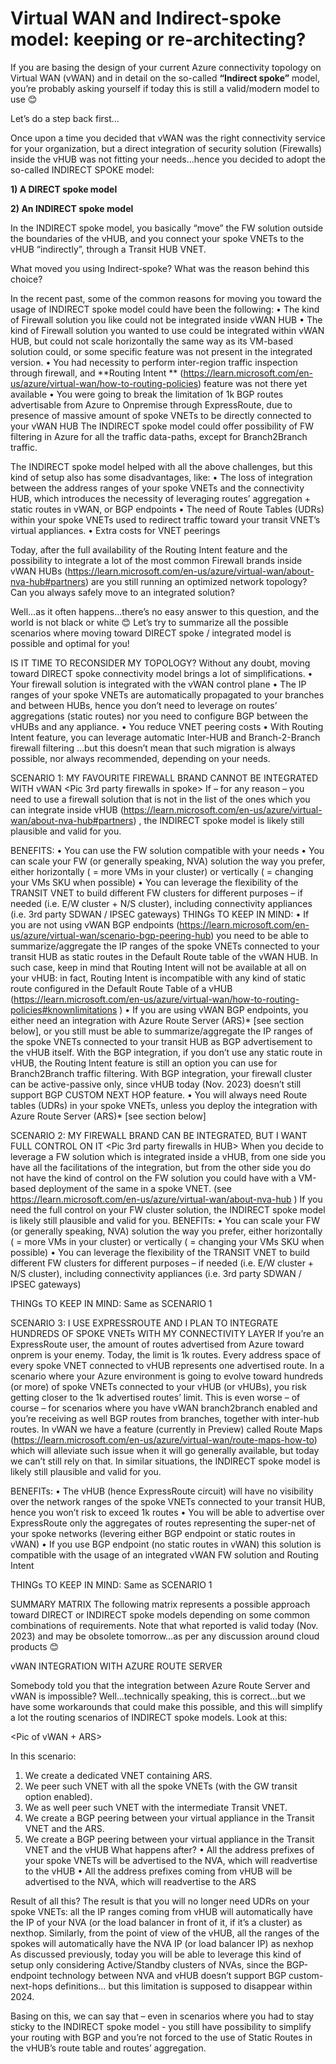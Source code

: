 # Virtual WAN and Indirect-spoke model: keeping or re-architecting?


If you are basing the design of your current Azure connectivity topology on Virtual WAN (vWAN) and in detail on the so-called **“Indirect spoke”** model, you’re probably asking yourself if today this is still a valid/modern model to use 😊

Let’s do a step back first…

Once upon a time you decided that vWAN was the right connectivity service for your organization, but a direct integration of security solution (Firewalls) inside the vHUB was not fitting your needs…hence you decided to adopt the so-called INDIRECT SPOKE model:

**1)	A DIRECT spoke model**

<Pic of vWAN direct spoke model>

**2)	An INDIRECT spoke model**

<Pic of vWAN indirect model>

In the INDIRECT spoke model, you basically “move” the FW solution outside the boundaries of the vHUB, and you connect your spoke VNETs to the vHUB “indirectly”, through a Transit HUB VNET.

What moved you using Indirect-spoke?
What was the reason behind this choice?

In the recent past, some of the common reasons for moving you toward the usage of INDIRECT spoke model could have been the following:
•	The kind of Firewall solution you like could not be integrated inside vWAN HUB
•	The kind of Firewall solution you wanted to use could be integrated within vWAN HUB, but could not scale horizontally the same way as its VM-based solution could, or some specific feature was not present in the integrated version.
•	You had necessity to perform inter-region traffic inspection through firewall, and **Routing Intent ** (https://learn.microsoft.com/en-us/azure/virtual-wan/how-to-routing-policies) feature was not there yet available 
•	You were going to break the limitation of 1k BGP routes advertisable from Azure to Onpremise through ExpressRoute, due to presence of massive amount of spoke VNETs to be directly connected to your vWAN HUB
The INDIRECT spoke model could offer possibility of FW filtering in Azure for all the traffic data-paths, except for Branch2Branch traffic.

<pic of INDIRECT pre RI>

The INDIRECT spoke model helped with all the above challenges, but this kind of setup also has some disadvantages, like:
•	The loss of integration between the address ranges of your spoke VNETs and the connectivity HUB, which introduces the necessity of leveraging routes’ aggregation + static routes in vWAN, or BGP endpoints
•	The need of Route Tables (UDRs) within your spoke VNETs used to redirect traffic toward your transit VNET’s virtual appliances.
•	Extra costs for VNET peerings


Today, after the full availability of the Routing Intent feature and the possibility to integrate a lot of the most common Firewall brands inside vWAN HUBs (https://learn.microsoft.com/en-us/azure/virtual-wan/about-nva-hub#partners) are you still running an optimized network topology?
Can you always safely move to an integrated solution?

<pic of post RI DIRECT model>

Well…as it often happens…there’s no easy answer to this question, and the world is not black or white 😊
Let’s try to summarize all the possible scenarios where moving toward DIRECT spoke / integrated model is possible and optimal for you!

IS IT TIME TO RECONSIDER MY TOPOLOGY?
Without any doubt, moving toward DIRECT spoke connectivity model brings a lot of simplifications.
•	Your firewall solution is integrated with the vWAN control plane
•	The IP ranges of your spoke VNETs are automatically propagated to your branches and between HUBs, hence you don’t need to leverage on routes’ aggregations (static routes) nor you need to configure BGP between the vHUBs and any appliance.
•	You reduce VNET peering costs
•	With Routing Intent feature, you can leverage automatic Inter-HUB and Branch-2-Branch firewall filtering
…but this doesn’t mean that such migration is always possible, nor always recommended, depending on your needs.

SCENARIO 1: MY FAVOURITE FIREWALL BRAND CANNOT BE INTEGRATED WITH vWAN
<Pic 3rd party firewalls in spoke>
If – for any reason – you need to use a firewall solution that is not in the list of the ones which you can integrate inside vHUB (https://learn.microsoft.com/en-us/azure/virtual-wan/about-nva-hub#partners) , the INDIRECT spoke model is likely still plausible and valid for you.

BENEFITS:
•	You can use the FW solution compatible with your needs
•	You can scale your FW (or generally speaking, NVA) solution the way you prefer, either horizontally ( = more VMs in your cluster)  or vertically ( = changing your VMs SKU when possible)
•	You can leverage the flexibility of the TRANSIT VNET to build different FW clusters for different purposes – if needed (i.e. E/W cluster + N/S cluster), including connectivity appliances (i.e. 3rd party SDWAN / IPSEC gateways)
THINGs TO KEEP IN MIND:
•	If you are not using vWAN BGP endpoints (https://learn.microsoft.com/en-us/azure/virtual-wan/scenario-bgp-peering-hub) you need to be able to summarize/aggregate the IP ranges of the spoke VNETs connected to your transit HUB as static routes in the Default Route table of the vWAN HUB. In such case, keep in mind that Routing Intent will not be available at all on your vHUB: in fact, Routing Intent is incompatible with any kind of static route configured in the Default Route Table of a vHUB (https://learn.microsoft.com/en-us/azure/virtual-wan/how-to-routing-policies#knownlimitations )
•	If you are using vWAN BGP endpoints, you either need an integration with Azure Route Server (ARS)* [see section below], or you still must be able to summarize/aggregate the IP ranges of the spoke VNETs connected to your transit HUB as BGP advertisement to the vHUB itself. With the BGP integration, if you don’t use any static route in vHUB, the Routing Intent feature is still an option you can use for Branch2Branch traffic filtering. With BGP integration, your firewall cluster can be active-passive only, since vHUB today (Nov. 2023) doesn’t still support BGP CUSTOM NEXT HOP feature.
•	You will always need Route tables (UDRs) in your spoke VNETs, unless you deploy the integration with Azure Route Server (ARS)* [see section below]

SCENARIO 2: MY FIREWALL BRAND CAN BE INTEGRATED, BUT I WANT FULL CONTROL ON IT
<Pic 3rd party firewalls in HUB>
When you decide to leverage a FW solution which is integrated inside a vHUB, from one side you have all the facilitations of the integration, but from the other side you do not have the kind of control on the FW solution you could have with a VM-based deployment of the same in a spoke VNET. (see https://learn.microsoft.com/en-us/azure/virtual-wan/about-nva-hub )
If you need the full control on your FW cluster solution, the INDIRECT spoke model is likely still plausible and valid for you.
BENEFITs:
•	You can scale your FW (or generally speaking, NVA) solution the way you prefer, either horizontally ( = more VMs in your cluster)  or vertically ( = changing your VMs SKU when possible)
•	You can leverage the flexibility of the TRANSIT VNET to build different FW clusters for different purposes – if needed (i.e. E/W cluster + N/S cluster), including connectivity appliances (i.e. 3rd party SDWAN / IPSEC gateways)

THINGs TO KEEP IN MIND:
Same as SCENARIO 1


SCENARIO 3: I USE EXPRESSROUTE AND I PLAN TO INTEGRATE HUNDREDS OF SPOKE VNETs WITH MY CONNECTIVITY LAYER
If you’re an ExpressRoute user, the amount of routes advertised from Azure toward onprem is your enemy.
Today, the limit is 1k routes.
Every address space of every spoke VNET connected to vHUB represents one advertised route.
In a scenario where your Azure environment is going to evolve toward hundreds (or more) of spoke VNETs connected to your vHUB (or vHUBs), you risk getting closer to the 1k advertised routes’ limit.
This is even worse – of course – for scenarios where you have vWAN branch2branch enabled and you’re receiving as well BGP routes from branches, together with inter-hub routes.
<Pic of hundreds spokes vHUB>
In vWAN we have a feature  (currently in Preview) called Route Maps (https://learn.microsoft.com/en-us/azure/virtual-wan/route-maps-how-to)  which will alleviate such issue when it will go generally available, but today we can’t still rely on that.
In similar situations, the INDIRECT spoke model is likely still plausible and valid for you.

BENEFITs:
•	The vHUB (hence ExpressRoute circuit) will have no visibility over the network ranges of the spoke VNETs connected to your transit HUB, hence you won’t risk to exceed 1k routes
•	You will be able to advertise over ExpressRoute only the aggregates of routes representing the super-net of your spoke networks (levering either BGP endpoint or static routes in vWAN)
•	If you use BGP endpoint (no static routes in vWAN) this solution is compatible with the usage of an integrated vWAN FW solution and Routing Intent


THINGs TO KEEP IN MIND:
Same as SCENARIO 1




SUMMARY MATRIX
The following matrix represents a possible approach toward DIRECT or INDIRECT spoke models depending on some common combinations of requirements.
Note that what reported is valid today (Nov. 2023) and may be obsolete tomorrow…as per any discussion around cloud products 😊

 
vWAN INTEGRATION WITH AZURE ROUTE SERVER

Somebody told you that the integration between Azure Route Server and vWAN is impossible?
Well…technically speaking, this is correct…but we have some workarounds that could make this possible, and this will simplify a lot the routing scenarios of INDIRECT spoke models.
Look at this:

<Pic of vWAN + ARS>

In this scenario:
1.	We create a dedicated VNET containing ARS.
2.	We peer such VNET with all the spoke VNETs (with the GW transit option enabled).
3.	We as well peer such VNET with the intermediate Transit VNET.
4.	We create a BGP peering between your virtual appliance in the Transit VNET and the ARS.
5.	We create a BGP peering between your virtual appliance in the Transit VNET and the vHUB
What happens after?
•	All the address prefixes of your spoke VNETs will be advertised to the NVA, which will readvertise to the vHUB
•	All the address prefixes coming from vHUB will be advertised to the NVA, which will readvertise to the ARS

Result of all this?
The result is that you will no longer need UDRs on your spoke VNETs: all the IP ranges coming from vHUB will automatically have the IP of your NVA (or the load balancer in front of it, if it’s a cluster) as nexthop.
Similarly, from the point of view of the vHUB, all the ranges of the spokes will automatically have the NVA IP (or load balancer IP) as nexhop
As discussed previously, today you will be able to leverage this kind of setup only considering Active/Standby clusters of NVAs, since the BGP-endpoint technology between NVA and vHUB doesn’t support BGP custom-next-hops definitions… but this limitation is supposed to disappear within 2024.

Basing on this, we can say that – even in scenarios where you had to stay sticky to the INDIRECT spoke model -  you still have possibility to simplify your routing with BGP and you’re not forced to the use of Static Routes in the vHUB’s route table and routes’ aggregation.


